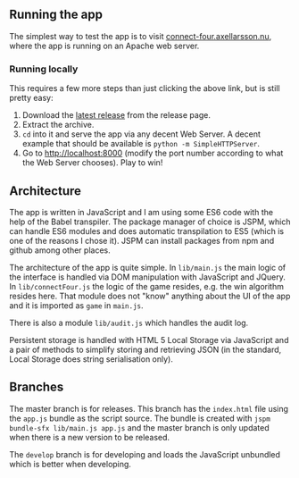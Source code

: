 ## Running the app
The simplest way to test the app is to visit [connect-four.axellarsson.nu](http://connect-four.axellarsson.nu), where the app is running on an Apache web server.

### Running locally
This requires a few more steps than just clicking the above link, but is still pretty easy:

1. Download the [latest release](https://github.com/AxelTLarsson/connect-four/releases/latest) from the release page.
2. Extract the archive.
3. `cd` into it and serve the app via any decent Web Server. A decent example that should be available is `python -m SimpleHTTPServer`.
4. Go to [http://localhost:8000](http://localhost:8000) (modify the port number according to what the Web Server chooses). Play to win!

## Architecture
The app is written in JavaScript and I am using some ES6 code with the help of the Babel transpiler. The package manager of choice is JSPM, which can handle ES6 modules and does automatic transpilation to ES5 (which is one of the reasons I chose it). JSPM can install packages from npm and github among other places.

The architecture of the app is quite simple. In `lib/main.js` the main logic of the interface is handled via DOM manipulation with JavaScript and JQuery. In `lib/connectFour.js` the logic of the game resides, e.g. the win algorithm resides here. That module does not "know" anything about the UI of the app and it is imported as `game` in `main.js`.

There is also a module `lib/audit.js` which handles the audit log.

Persistent storage is handled with HTML 5 Local Storage via JavaScript and a pair of methods to simplify storing and retrieving JSON (in the standard, Local Storage does string serialisation only).

## Branches
The master branch is for releases. This branch has the `index.html` file using the `app.js` bundle as the script source. The bundle is created with `jspm bundle-sfx lib/main.js app.js` and the master branch is only updated when there is a new version to be released.

The `develop` branch is for developing and loads the JavaScript unbundled which is better when developing.
